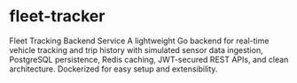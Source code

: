 # fleet-tracker
Fleet Tracking Backend Service A lightweight Go backend for real-time vehicle tracking and trip history with simulated sensor data ingestion, PostgreSQL persistence, Redis caching, JWT-secured REST APIs, and clean architecture. Dockerized for easy setup and extensibility.
